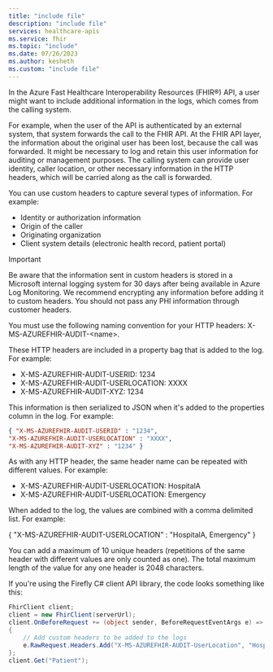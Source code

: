 ```yaml
---
title: "include file"
description: "include file"
services: healthcare-apis
ms.service: fhir
ms.topic: "include"
ms.date: 07/26/2023
ms.author: kesheth
ms.custom: "include file"
---
```


In the Azure Fast Healthcare Interoperability Resources (FHIR&reg;) API, a user might want to include additional information in the logs, which comes from the calling system.

For example, when the user of the API is authenticated by an external system, that system forwards the call to the FHIR API. At the FHIR API layer, the information about the original user has been lost, because the call was forwarded. It might be necessary to log and retain this user information for auditing or management purposes. The calling system can provide user identity, caller location, or other necessary information in the HTTP headers, which will be carried along as the call is forwarded.

You can use custom headers to capture several types of information. For example:
* Identity or authorization information
* Origin of the caller
* Originating organization
* Client system details (electronic health record, patient portal)

> [!IMPORTANT]
> Be aware that the information sent in custom headers is stored in a Microsoft internal logging system for 30 days after being available in Azure Log Monitoring. We recommend encrypting any information before adding it to custom headers. You should not pass any PHI information through customer headers.

You must use the following naming convention for your HTTP headers: X-MS-AZUREFHIR-AUDIT-\<name>.

These HTTP headers are included in a property bag that is added to the log. For example:

* X-MS-AZUREFHIR-AUDIT-USERID: 1234 
* X-MS-AZUREFHIR-AUDIT-USERLOCATION: XXXX
* X-MS-AZUREFHIR-AUDIT-XYZ: 1234

This information is then serialized to JSON when it's added to the properties column in the log. For example:

```json
{ "X-MS-AZUREFHIR-AUDIT-USERID" : "1234",
"X-MS-AZUREFHIR-AUDIT-USERLOCATION" : "XXXX",
"X-MS-AZUREFHIR-AUDIT-XYZ" : "1234" }
```
 
As with any HTTP header, the same header name can be repeated with different values. For example:

* X-MS-AZUREFHIR-AUDIT-USERLOCATION: HospitalA
* X-MS-AZUREFHIR-AUDIT-USERLOCATION: Emergency

When added to the log, the values are combined with a comma delimited list. For example:

{ "X-MS-AZUREFHIR-AUDIT-USERLOCATION" : "HospitalA, Emergency" }
 
You can add a maximum of 10 unique headers (repetitions of the same header with different values are only counted as one). The total maximum length of the value for any one header is 2048 characters.

If you're using the Firefly C# client API library, the code looks something like this:

```C#
FhirClient client;
client = new FhirClient(serverUrl);
client.OnBeforeRequest += (object sender, BeforeRequestEventArgs e) =>
{
    // Add custom headers to be added to the logs
    e.RawRequest.Headers.Add("X-MS-AZUREFHIR-AUDIT-UserLocation", "HospitalA");
};
client.Get("Patient");
```
